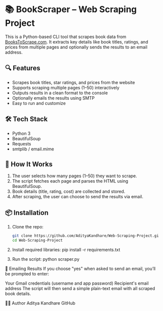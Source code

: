 # 📚 BookScraper – Web Scraping Project

This is a Python-based CLI tool that scrapes book data from [BooksToScrape.com](http://books.toscrape.com). It extracts key details like book titles, ratings, and prices from multiple pages and optionally sends the results to an email address.

## 🔍 Features

- Scrapes book titles, star ratings, and prices from the website
- Supports scraping multiple pages (1–50) interactively
- Outputs results in a clean format to the console
- Optionally emails the results using SMTP
- Easy to run and customize

## 🛠️ Tech Stack

- Python 3
- BeautifulSoup
- Requests
- smtplib / email.mime

## 🚀 How It Works

1. The user selects how many pages (1–50) they want to scrape.
2. The script fetches each page and parses the HTML using BeautifulSoup.
3. Book details (title, rating, cost) are collected and stored.
4. After scraping, the user can choose to send the results via email.

## 📦 Installation

1. Clone the repo:
   ```bash
   git clone https://github.com/AdityaKandhare/Web-Scraping-Project.git
   cd Web-Scraping-Project
2. Install required libraries:
pip install -r requirements.txt

3. Run the script:
python scraper.py

📧 Emailing Results
If you choose "yes" when asked to send an email, you’ll be prompted to enter:

Your Gmail credentials (username and app password)
Recipient's email address
The script will then send a simple plain-text email with all scraped book details.



🙋‍♂️ Author
Aditya Kandhare
GitHub

